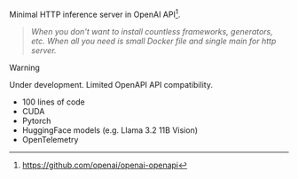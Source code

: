 Minimal HTTP inference server in OpenAI API[^1].

> _When you don't want to install countless frameworks, generators, etc. When all you need is small Docker file and single main for http server._

> [!WARNING]  
> Under development. Limited OpenAPI API compatibility.

- 100 lines of code
- CUDA
- Pytorch
- HuggingFace models (e.g. Llama 3.2 11B Vision)
- OpenTelemetry

[^1]: https://github.com/openai/openai-openapi
